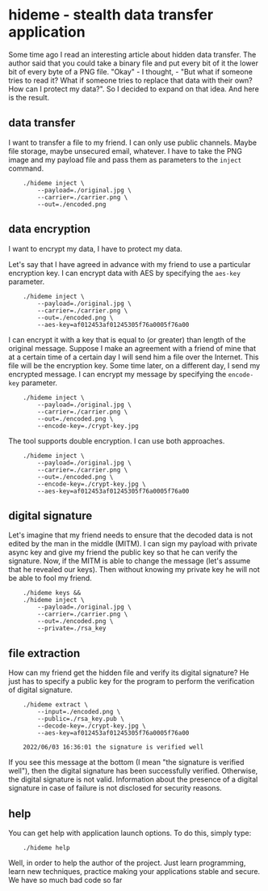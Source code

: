 # hideme - stealth data transfer application

Some time ago I read an interesting article about hidden data transfer. The author said that you could take a binary file and put every bit of it the lower bit of every byte of a PNG file.
"Okay" - I thought, - "But what if someone tries to read it? What if someone tries to replace that data with their own? How can I protect my data?".
So I decided to expand on that idea. And here is the result.

## data transfer

I want to transfer a file to my friend. I can only use public channels. Maybe file storage, maybe unsecured email, whatever.
I have to take the PNG image and my payload file and pass them as parameters to the `inject` command.

```shell
    ./hideme inject \
        --payload=./original.jpg \
        --carrier=./carrier.png \
        --out=./encoded.png
```

## data encryption

I want to encrypt my data, I have to protect my data.

Let's say that I have agreed in advance with my friend to use a particular encryption key.
I can encrypt data with AES by specifying the `aes-key` parameter.
```shell
    ./hideme inject \
        --payload=./original.jpg \
        --carrier=./carrier.png \
        --out=./encoded.png \
        --aes-key=af012453af01245305f76a0005f76a00
```

I can encrypt it with a key that is equal to (or greater) than length of the original message.
Suppose I make an agreement with a friend of mine that at a certain time of a certain day I will send him a file over the Internet.
This file will be the encryption key. Some time later, on a different day, I send my encrypted message.
I can encrypt my message by specifying the `encode-key` parameter. 
```shell
    ./hideme inject \
        --payload=./original.jpg \
        --carrier=./carrier.png \
        --out=./encoded.png \
        --encode-key=./crypt-key.jpg
```

The tool supports double encryption. I can use both approaches.
```shell
    ./hideme inject \
        --payload=./original.jpg \
        --carrier=./carrier.png \
        --out=./encoded.png \
        --encode-key=./crypt-key.jpg \
        --aes-key=af012453af01245305f76a0005f76a00
```

## digital signature

Let's imagine that my friend needs to ensure that the decoded data is not edited by the man in the middle (MITM).
I can sign my payload with private async key and give my friend the public key so that he can verify the signature.
Now, if the MITM is able to change the message (let's assume that he revealed our keys).
Then without knowing my private key he will not be able to fool my friend.
```shell
    ./hideme keys &&
    ./hideme inject \
        --payload=./original.jpg \
        --carrier=./carrier.png \
        --out=./encoded.png \
        --private=./rsa_key
```

## file extraction

How can my friend get the hidden file and verify its digital signature?
He just has to specify a public key for the program to perform the verification of digital signature.
```shell
    ./hideme extract \
        --input=./encoded.png \
        --public=./rsa_key.pub \
        --decode-key=./crypt-key.jpg \
        --aes-key=af012453af01245305f76a0005f76a00

    2022/06/03 16:36:01 the signature is verified well
```
If you see this message at the bottom (I mean "the signature is verified well"), then the digital signature has been successfully verified.
Otherwise, the digital signature is not valid. Information about the presence of a digital signature in case of failure is not disclosed for security reasons.

## help

You can get help with application launch options. To do this, simply type:
```shell
    ./hideme help
```

Well, in order to help the author of the project. Just learn programming, learn new techniques, practice making your applications stable and secure.
We have so much bad code so far